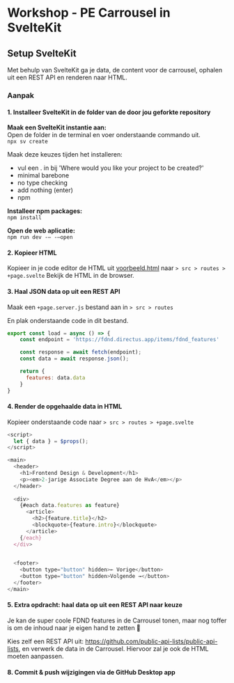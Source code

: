 # Workshop - PE Carrousel in SvelteKit

## Setup SvelteKit

Met behulp van SvelteKit ga je data, de content voor de carrousel, ophalen uit een REST API en renderen naar HTML.

### Aanpak

#### 1. Installeer SvelteKit in de folder van de door jou geforkte repository

**Maak een SvelteKit instantie aan:**  
Open de folder  in de terminal en voer onderstaande commando uit.  
`npx sv create`

Maak deze keuzes tijden het installeren:
- vul een . in bij 'Where would you like your project to be created?'
- minimal barebone
- no type checking
- add nothing (enter)
- npm

**Installeer npm packages:**  
`npm install`

**Open de web aplicatie:**  
`npm run dev -— -—open`

#### 2. Kopieer HTML
Kopieer in je code editor de HTML uit [voorbeeld.html](voorbeeld.html) naar `> src > routes > +page.svelte`
Bekijk de HTML in de browser.

#### 3. Haal JSON data op uit een REST API
Maak een `+page.server.js` bestand aan in `> src > routes`

En plak onderstaande code in dit bestand.

```javascript
export const load = async () => {
    const endpoint = 'https://fdnd.directus.app/items/fdnd_features'

    const response = await fetch(endpoint);
    const data = await response.json();

    return {
      features: data.data
    }
}
```

#### 4. Render de opgehaalde data in HTML

Kopieer onderstaande code naar `> src > routes > +page.svelte`

```javascript
<script>
  let { data } = $props();
</script>

<main>
  <header>
    <h1>Frontend Design & Development</h1>
    <p><em>2-jarige Associate Degree aan de HvA</em></p>
  </header>
  
  <div>
    {#each data.features as feature}
      <article>
        <h2>{feature.title}</h2>
        <blockquote>{feature.intro}</blockquote>
      </article>
    {/each}
  </div>
  

  <footer>
    <button type="button" hidden>← Vorige</button>    
    <button type="button" hidden>Volgende →</button>
  </footer>
</main>
```

#### 5. Extra opdracht: haal data op uit een REST API naar keuze
Je kan de super coole FDND features in de Carrousel tonen, maar nog toffer is om de inhoud naar je eigen hand te zetten 🚀

Kies zelf een REST API uit: https://github.com/public-api-lists/public-api-lists, en verwerk de data in de Carrousel. Hiervoor zal je ook de HTML moeten aanpassen.

#### 8. Commit & push wijzigingen via de GitHub Desktop app




